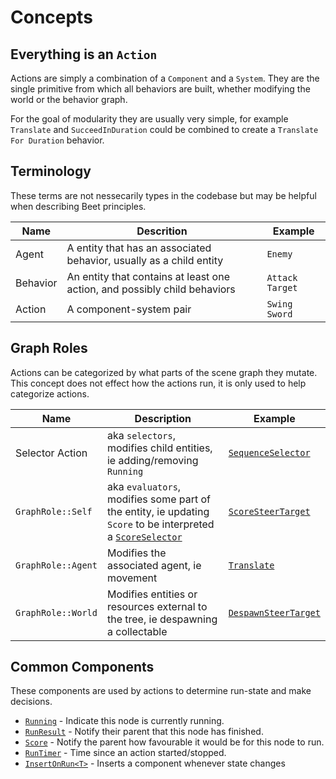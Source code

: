 # Concepts
<!-- keep all code references in sync with docs please -->

## Everything is an `Action`

Actions are simply a combination of a `Component` and a `System`. They are the single primitive from which all behaviors are built, whether modifying the world or the behavior graph.

For the goal of modularity they are usually very simple, for example `Translate` and `SucceedInDuration` could be combined to create a `Translate For Duration` behavior.

## Terminology

These terms are not nessecarily types in the codebase but may be helpful when describing Beet principles.

| Name     | Descrition                                                                | Example         |
| -------- | ------------------------------------------------------------------------- | --------------- |
| Agent    | A entity that has an associated behavior, usually as a child entity       | `Enemy`         |
| Behavior | An entity that contains at least one action, and possibly child behaviors | `Attack Target` |
| Action   | A component-system pair                                                   | `Swing Sword`   |

## Graph Roles

Actions can be categorized by what parts of the scene graph they mutate. This concept does not effect how the actions run, it is only used to help categorize actions.

| Name               | Description                                                                                                                   | Example                                      |
| ------------------ | ----------------------------------------------------------------------------------------------------------------------------- | -------------------------------------------- |
| Selector Action    | aka `selectors`, modifies child entities, ie adding/removing `Running`                                                        | [`SequenceSelector`][sequence]               |
| `GraphRole::Self`  | aka `evaluators`, modifies some part of the entity, ie updating `Score` to be interpreted a [`ScoreSelector`][score-selector] | [`ScoreSteerTarget`][score-steer-target]     |
| `GraphRole::Agent` | Modifies the associated agent, ie movement                                                                                    | [`Translate`][translate]                     |
| `GraphRole::World` | Modifies entities or resources external to the tree, ie despawning a collectable                                              | [`DespawnSteerTarget`][despawn-steer-target] |

## Common Components

These components are used by actions to determine run-state and make decisions.

- [`Running`][running] - Indicate this node is currently running.
- [`RunResult`][run-result] - Notify their parent that this node has finished.
- [`Score`][score] - Notify the parent how favourable it would be for this node to run.
- [`RunTimer`][run-timer] - Time since an action started/stopped.
- [`InsertOnRun<T>`][insert-on-run] - Inserts a component whenever state changes


[translate]:https://github.com/mrchantey/beet/blob/main/crates/beet_core/src/core_module/translate.rs
[score-selector]:https://github.com/mrchantey/beet/blob/main/crates/beet_ecs/src/ecs_module/selectors/score_selector.rs
[sequence]:https://github.com/mrchantey/beet/blob/main/crates/beet_ecs/src/ecs_module/selectors/sequence_selector.rs
[despawn-steer-target]::https://github.com/mrchantey/beet/blob/main/crates/beet_core/src/steering/steering_actions/despawn_steer_target.rs
[score-steer-target]:https://github.com/mrchantey/beet/blob/main/crates/beet_core/src/steering/steering_actions/score_steer_target.rs
[insert-on-run]:https://github.com/mrchantey/beet/blob/84047347bd0f1ca371503718d5cb0a0dd265709f/crates/beet_ecs/src/ecs_module/actions/lifecycle_actions.rs#L41

[running]:https://github.com/mrchantey/beet/blob/84047347bd0f1ca371503718d5cb0a0dd265709f/crates/beet_ecs/src/node/running.rs#L12-L13
[run-result]:https://github.com/mrchantey/beet/blob/84047347bd0f1ca371503718d5cb0a0dd265709f/crates/beet_ecs/src/node/running.rs#L32
[score]:https://github.com/mrchantey/beet/blob/84047347bd0f1ca371503718d5cb0a0dd265709f/crates/beet_ecs/src/node/score.rs#L32
[run-timer]:https://github.com/mrchantey/beet/blob/84047347bd0f1ca371503718d5cb0a0dd265709f/crates/beet_ecs/src/node/run_timer.rs